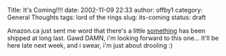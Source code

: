 Title: It's Coming!!!!
date: 2002-11-09 22:33
author: offby1
category: General Thoughts
tags: lord of the rings
slug: its-coming
status: draft

Amazon.ca just sent me word that there's a little [something](http://www.amazon.ca/exec/obidos/ASIN/B000069F5H/qid=1036906199/sr=2-1/ref=sr_2_19_1/702-3144863-0812038) has been shipped at long last. Gawd DAMN, i'm looking forward to this one\... It'll be here late next week, and i swear, i'm just about drooling :)
